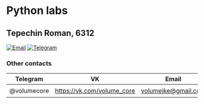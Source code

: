 # Python labs
## Tepechin Roman, 6312

[![Email](https://broadswordsolutions.zoomgov.com/docs/image/new/meetings-chat/logo-gmail_1828165.png)](mailto:volumejke@gmail.com)
[![Telegram](https://static.tildacdn.com/tild3365-6239-4431-a264-636238373464/telegram.svg)](https://vk.com/volume_core)

### Other contacts

| Telegram  | VK | Email | Discord |
| ------------- | ------------- | ------ | ----- |
| @volumecore  | https://vk.com/volume_core  | volumejke@gmail.com | VolumeCore⚡#2116|